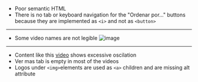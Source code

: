 - Poor semantic HTML
- There is no tab or keyboard navigation for the "Ordenar por..." buttons because they are implemented as `<i>` and not as `<button>`

---

- Some video names are not legible
  ![image](/uxui/ejercicio-3/adminflix/img/video_names.webp)

---

- Content like this [video](https://www.youtube.com/watch?v=B5W-wIJg_f4&t=241s) shows excessive oscilation
- Ver mas tab is empty in most of the videos
- Logos under `<img>`elements are used as `<a>` children and are missing alt attribute
